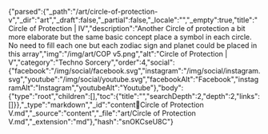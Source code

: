 {"parsed":{"_path":"/art/circle-of-protection-v","_dir":"art","_draft":false,"_partial":false,"_locale":"","_empty":true,"title":"Circle of Protection | IV","description":"Another Circle of protection a bit more elaborate but the same basic concept place a symbol in each circle. No need to fill each one but each zodiac sign and planet could be placed in this array","img":"/img/art/COP v5.png","alt":"Circle of Protection | V","category":"Techno Sorcery","order":4,"social":{"facebook":"/img/social/facebook.svg","instagram":"/img/social/instagram.svg","youtube":"/img/social/youtube.svg","facebookAlt":"Facebook","instagramAlt":"Instagram","youtubeAlt":"Youtube"},"body":{"type":"root","children":[],"toc":{"title":"","searchDepth":2,"depth":2,"links":[]}},"_type":"markdown","_id":"content:art:Circle of Protection V.md","_source":"content","_file":"art/Circle of Protection V.md","_extension":"md"},"hash":"snOKCseU8C"}
